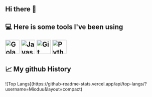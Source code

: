 ## Hi there 👋

<h2>💻 Here is some tools I've been using
  
  <p align="left">
    <img src="https://cdn.jsdelivr.net/gh/devicons/devicon@latest/icons/go/go-original.svg" alt="Golang" width="45" height="45">
    <img src="https://cdn.jsdelivr.net/gh/devicons/devicon@latest/icons/javascript/javascript-original.svg" alt="Javascript" width="45" height="45">
    <img src="https://cdn.jsdelivr.net/gh/devicons/devicon@latest/icons/git/git-original.svg" alt="Git" width="45" height="45">
    <img src="https://cdn.jsdelivr.net/gh/devicons/devicon@latest/icons/python/python-original.svg" alt="Python" width="45" height="45">
  </p>
  
  <h2>📈 My github History</h2>
  ![Top Langs](https://github-readme-stats.vercel.app/api/top-langs/?username=Mioduu&layout=compact)
</h2>
